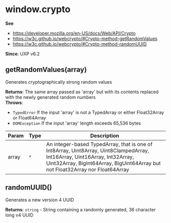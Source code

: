 
<a name="crypto" id="crypto"></a>

# window.crypto
**See**

- https://developer.mozilla.org/en-US/docs/Web/API/Crypto
- https://w3c.github.io/webcrypto/#Crypto-method-getRandomValues
- https://w3c.github.io/webcrypto/#Crypto-method-randomUUID

**Since**: UXP v6.2  


<a name="crypto-getrandomvalues" id="crypto-getrandomvalues"></a>

## getRandomValues(array)
Generates cryptographically strong random values

**Returns**: The same array passed as 'array' but with its contents replaced with the newly generated random numbers  
**Throws**:

- `TypedError` If the input 'array' is not a TypedArray or either Float32Array or Float64Array
- `DOMException` If the input 'array' length exceeds 65,536 bytes


| Param | Type | Description |
| --- | --- | --- |
| array | `*` | An integer-based TypedArray, that is one of Int8Array, Uint8Array, Uint8ClampedArray, Int16Array, Uint16Array, Int32Array, Uint32Array, BigInt64Array, BigUint64Array but not Float32Array nor Float64Array |



<a name="crypto-randomuuid" id="crypto-randomuuid"></a>

## randomUUID()
Generates a new version 4 UUID

**Returns**: `string` - String containing a randomly generated, 36 character long v4 UUID  

  